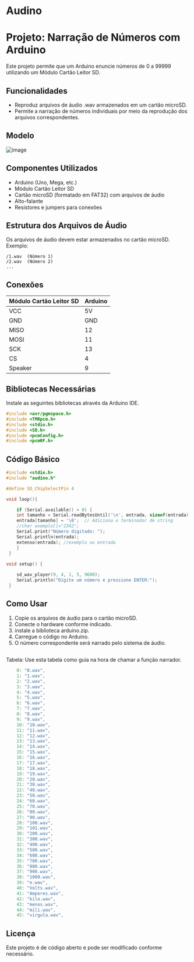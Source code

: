 # Audino

# Projeto: Narração de Números com Arduino

Este projeto permite que um Arduino enuncie números de 0 a 99999 utilizando um Módulo Cartão Leitor SD.

## Funcionalidades
- Reproduz arquivos de áudio .wav armazenados em um cartão microSD.
- Permite a narração de números individuais por meio da reprodução dos arquivos correspondentes.


## Modelo
  ![image](https://github.com/user-attachments/assets/0bb20ca4-c35a-43a8-bfdc-6a401ba2618d)

## Componentes Utilizados
- Arduino (Uno, Mega, etc.)
- Módulo Cartão Leitor SD
- Cartão microSD (formatado em FAT32) com arquivos de áudio
- Alto-falante
- Resistores e jumpers para conexões

## Estrutura dos Arquivos de Áudio
Os arquivos de áudio devem estar armazenados no cartão microSD. Exemplo:
```
/1.wav  (Número 1)
/2.wav  (Número 2)
...
```

## Conexões
| Módulo Cartão Leitor SD | Arduino      |
|-------------------------|--------------|         
| VCC                     | 5V           |         
| GND                     | GND          |         
| MISO                    | 12           |         
| MOSI                    | 11           |         
| SCK                     | 13           |         
| CS                      | 4            |    
| Speaker                 | 9            |
 
 

## Bibliotecas Necessárias
Instale as seguintes bibliotecas através da Arduino IDE.
```cpp
#include <avr/pgmspace.h>
#include <TMRpcm.h>
#include <stdio.h>
#include <SD.h>
#include <pcmConfig.h>
#include <pcmRF.h>

```

## Código Básico
```cpp
#include <stdio.h>
#include "audino.h"

#define SD_ChipSelectPin 4

void loop(){

    if (Serial.available() > 0) {
    int tamanho = Serial.readBytesUntil('\n', entrada, sizeof(entrada) - 1);
    entrada[tamanho] = '\0';  // Adiciona o terminador de string
    //char exemplo[]="2342";
    Serial.print("Número digitado: ");
    Serial.println(entrada);
    extenso(entrada); //exemplo ou entrada
    }
 }
 
void setup() {

    sd_wav_player(9, 4, 1, 5, 9600);
    Serial.println("Digite um número e pressione ENTER:");
 }
```

## Como Usar
1. Copie os arquivos de áudio para o cartão microSD.
2. Conecte o hardware conforme indicado.
3. instale a biblioteca arduino.zip. 
4. Carregue o código no Arduino.
5. O número correspondente será narrado pelo sistema de áudio.

##
Tabela:
Use esta tabela como guia na hora de chamar a função narrador.
```cpp
    0: "0.wav",
    1: "1.wav",
    2: "2.wav",
    3: "3.wav",
    4: "4.wav",
    5: "5.wav",
    6: "6.wav",
    7: "7.wav",
    8: "8.wav",
    9: "9.wav",
    10: "10.wav",
    11: "11.wav",
    12: "12.wav",
    13: "13.wav",
    14: "14.wav",
    15: "15.wav",
    16: "16.wav",
    17: "17.wav",
    18: "18.wav",
    19: "19.wav",
    20: "20.wav",
    21: "30.wav",
    22: "40.wav",
    23: "50.wav",
    24: "60.wav",
    25: "70.wav",
    26: "80.wav",
    27: "90.wav",
    28: "100.wav",
    29: "101.wav",
    30: "200.wav",
    31: "300.wav",
    32: "400.wav",
    33: "500.wav",
    34: "600.wav",
    35: "700.wav",
    36: "800.wav",
    37: "900.wav",
    38: "1000.wav",
    39: "e.wav",
    40: "Volts.wav",
    41: "Amperes.wav",
    42: "kilo.wav",
    43: "menos.wav",
    44: "mili.wav",
    45: "virgula.wav",
```

## Licença
Este projeto é de código aberto e pode ser modificado conforme necessário.





